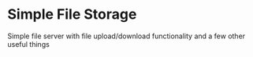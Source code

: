 # Simple File Storage
Simple file server with file upload/download functionality and a few other useful things
